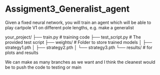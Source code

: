 # Assigment3_Generalist_agent
Given a fixed neural network, you will train an agent which will be able to play cartpole V1 on different pole lengths, e.g. make a generalist


your_project/
├── train.py # training code 
├── test_script.py # The provided test script 
├── weights/   # Folder to store trained models
│   ├── strategy1.pth
│   ├── strategy2.pth
│   └── strategy3.pth
└── results/ # for plots and results

We can make as many branches as we want and I think the cleanest would be to push the code to testing or main
